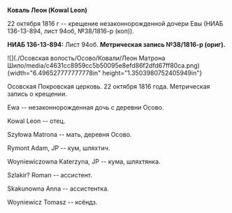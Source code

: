 **Коваль Леон (Kowal Leon)**

22 октября 1816 г -- крещение незаконнорожденной дочери Евы (НИАБ
136-13-894, лист 94об, №38/1816-р (коп)).

**НИАБ 136-13-894:** Лист 94об. **Метрическая запись №38/1816-р
(ориг).**

![](./Осовская волость/Осово/Ковали/Леон Матрона Шило/media/c4631cc8959cc5b50095e8efd86f2dfd67ff80ca.png){width="6.496527777777778in"
height="1.3503980752405949in"}

Осовская Покровская церковь. 22 октября 1816 года. Метрическая запись о
крещении.

Ewa -- незаконнорожденная дочь с деревни Осовo.

Kowal Leon -- отец.

Szyłowa Matrona -- мать, деревня Осовo.

Rymont Adam, JP -- кум, шляхтич.

Woyniewiczowna Katerzyna, JP -- кума, шляхтянка.

Szlakir? Roman -- ассистент.

Skakunowna Anna -- ассистентка.

Woyniewicz Tomasz -- ксёндз.
